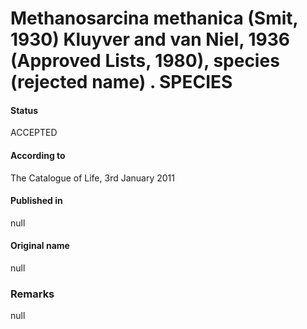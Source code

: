 # Methanosarcina methanica (Smit, 1930) Kluyver and van Niel, 1936 (Approved Lists, 1980), species (rejected name) . SPECIES

#### Status
ACCEPTED

#### According to
The Catalogue of Life, 3rd January 2011

#### Published in
null

#### Original name
null

### Remarks
null